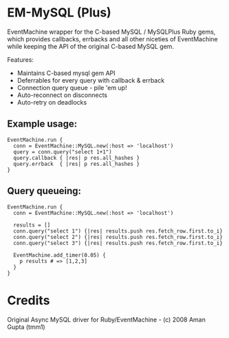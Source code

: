 # EM-MySQL (Plus)

EventMachine wrapper for the C-based MySQL / MySQLPlus Ruby gems, which provides
callbacks, errbacks and all other niceties of EventMachine while keeping the API
of the original C-based MySQL gem. 

Features:

 * Maintains C-based mysql gem API
 * Deferrables for every query with callback & errback
 * Connection query queue - pile 'em up!
 * Auto-reconnect on disconnects
 * Auto-retry on deadlocks

## Example usage:

    EventMachine.run {
      conn = EventMachine::MySQL.new(:host => 'localhost')
      query = conn.query("select 1+1")
      query.callback { |res| p res.all_hashes }
      query.errback  { |res| p res.all_hashes }
    }

## Query queueing:

  	EventMachine.run {
	  conn = EventMachine::MySQL.new(:host => 'localhost')

	  results = []
	  conn.query("select 1") {|res| results.push res.fetch_row.first.to_i}
	  conn.query("select 2") {|res| results.push res.fetch_row.first.to_i}
	  conn.query("select 3") {|res| results.push res.fetch_row.first.to_i}

	  EventMachine.add_timer(0.05) {
	    p results # => [1,2,3]
	  }
	}

# Credits

Original Async MySQL driver for Ruby/EventMachine - (c) 2008 Aman Gupta (tmm1)
